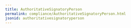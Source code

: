 ```yaml
---
title: AuthoritativeSignatoryPerson
permalink: compliance/AuthoritativeSignatoryPerson.html
jsonid: authoritativesignatoryperson
---
```


